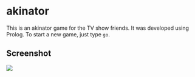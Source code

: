 # akinator
This is an akinator game for the TV show friends. It was developed using Prolog. To start a new game, just type `go`.

## Screenshot
<img src="https://i.imgur.com/qwpHU11.png">
